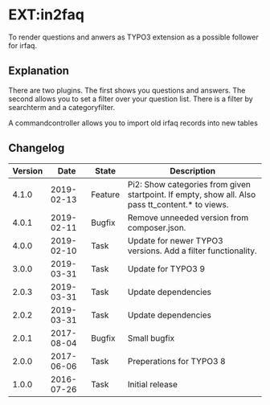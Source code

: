 # EXT:in2faq

To render questions and anwers as TYPO3 extension as a possible follower for irfaq.

## Explanation

There are two plugins. The first shows you questions and answers. The second allows you to set a filter over your
question list. There is a filter by searchterm and a categoryfilter.

A commandcontroller allows you to import old irfaq records into new tables

## Changelog

| Version    | Date       | State      | Description                                                                                                                                                                                |
| ---------- | ---------- | ---------- | ------------------------------------------------------------------------------------------------------------------------------------------------------------------------------------------ |
| 4.1.0      | 2019-02-13 | Feature    | Pi2: Show categories from given startpoint. If empty, show all. Also pass tt_content.* to views. |
| 4.0.1      | 2019-02-11 | Bugfix     | Remove unneeded version from composer.json. |
| 4.0.0      | 2019-02-10 | Task       | Update for newer TYPO3 versions. Add a filter functionality. |
| 3.0.0      | 2019-03-31 | Task       | Update for TYPO3 9 |
| 2.0.3      | 2019-03-31 | Task       | Update dependencies |
| 2.0.2      | 2019-03-31 | Task       | Update dependencies |
| 2.0.1      | 2017-08-04 | Bugfix     | Small bugfix |
| 2.0.0      | 2017-06-06 | Task       | Preperations for TYPO3 8 |
| 1.0.0      | 2016-07-26 | Task       | Initial release |

